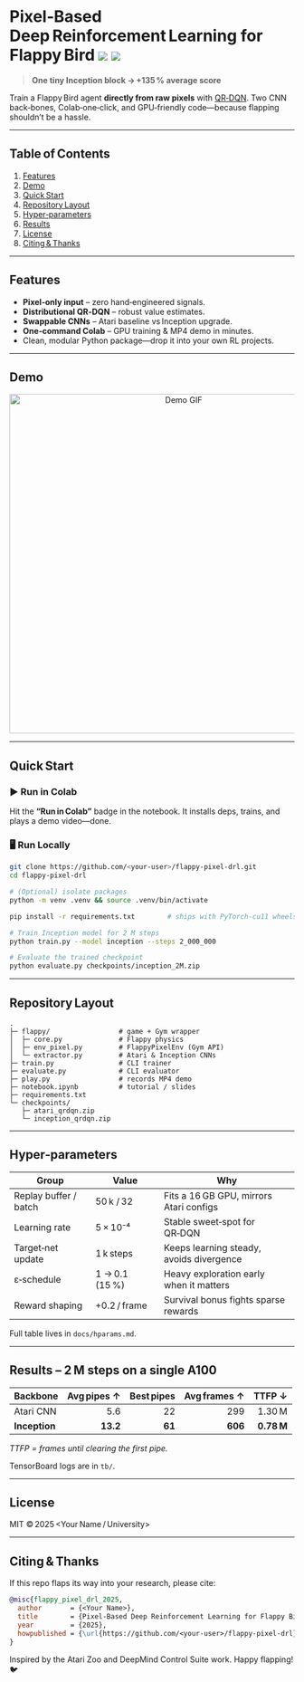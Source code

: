 # Pixel‑Based Deep Reinforcement Learning for **Flappy Bird** <img src="https://img.shields.io/badge/rl-QR--DQN-blue"> <img src="https://img.shields.io/badge/license-MIT-green">

> **One tiny Inception block → +135 % average score**

Train a Flappy Bird agent **directly from raw pixels** with [QR‑DQN](https://arxiv.org/abs/1710.10044).
Two CNN back‑bones, Colab‑one‑click, and GPU‑friendly code—because flapping shouldn’t be a hassle.

---

## Table of Contents

1. [Features](#features)
2. [Demo](#demo)
3. [Quick Start](#quick-start)
4. [Repository Layout](#repository-layout)
5. [Hyper‑parameters](#hyper-parameters)
6. [Results](#results)
7. [License](#license)
8. [Citing & Thanks](#citing--thanks)

---

## Features

* **Pixel‑only input** – zero hand‑engineered signals.
* **Distributional QR‑DQN** – robust value estimates.
* **Swappable CNNs** – Atari baseline vs Inception upgrade.
* **One‑command Colab** – GPU training & MP4 demo in minutes.
* Clean, modular Python package—drop it into your own RL projects.

---

## Demo

<p align="center">
  <img src="docs/demo.gif" alt="Demo GIF" width="600">
</p>

---

## Quick Start

### ▶️ Run in Colab

Hit the **“Run in Colab”** badge in the notebook. It installs deps, trains, and plays a demo video—done.

### 🖥️ Run Locally

```bash
git clone https://github.com/<your-user>/flappy-pixel-drl.git
cd flappy-pixel-drl

# (Optional) isolate packages
python -m venv .venv && source .venv/bin/activate

pip install -r requirements.txt        # ships with PyTorch‑cu11 wheels

# Train Inception model for 2 M steps
python train.py --model inception --steps 2_000_000

# Evaluate the trained checkpoint
python evaluate.py checkpoints/inception_2M.zip
```

---

## Repository Layout

```
.
├─ flappy/                 # game + Gym wrapper
│  ├─ core.py              # Flappy physics
│  ├─ env_pixel.py         # FlappyPixelEnv (Gym API)
│  └─ extractor.py         # Atari & Inception CNNs
├─ train.py                # CLI trainer
├─ evaluate.py             # CLI evaluator
├─ play.py                 # records MP4 demo
├─ notebook.ipynb          # tutorial / slides
├─ requirements.txt
└─ checkpoints/
   ├─ atari_qrdqn.zip
   └─ inception_qrdqn.zip
```

---

## Hyper‑parameters

| Group                 | Value          | Why                                      |
| --------------------- | -------------- | ---------------------------------------- |
| Replay buffer / batch | 50 k / 32      | Fits a 16 GB GPU, mirrors Atari configs  |
| Learning rate         | 5 × 10⁻⁴       | Stable sweet‑spot for QR‑DQN             |
| Target‑net update     | 1 k steps      | Keeps learning steady, avoids divergence |
| ε‑schedule            | 1 → 0.1 (15 %) | Heavy exploration early when it matters  |
| Reward shaping        | +0.2 / frame   | Survival bonus fights sparse rewards     |

Full table lives in `docs/hparams.md`.

---

## Results – 2 M steps on a single A100

| Backbone      | Avg pipes ↑ | Best pipes | Avg frames ↑ |     TTFP ↓ |
| ------------- | ----------: | ---------: | -----------: | ---------: |
| Atari CNN     |         5.6 |         22 |          299 |     1.30 M |
| **Inception** |    **13.2** |     **61** |      **606** | **0.78 M** |

*TTFP = frames until clearing the first pipe.*

TensorBoard logs are in `tb/`.

---

## License

MIT © 2025 \<Your Name / University>

---

## Citing & Thanks

If this repo flaps its way into your research, please cite:

```bibtex
@misc{flappy_pixel_drl_2025,
  author       = {<Your Name>},
  title        = {Pixel-Based Deep Reinforcement Learning for Flappy Bird},
  year         = {2025},
  howpublished = {\url{https://github.com/<your-user>/flappy-pixel-drl}}
}
```

Inspired by the Atari Zoo and DeepMind Control Suite work.
Happy flapping! 🐦
